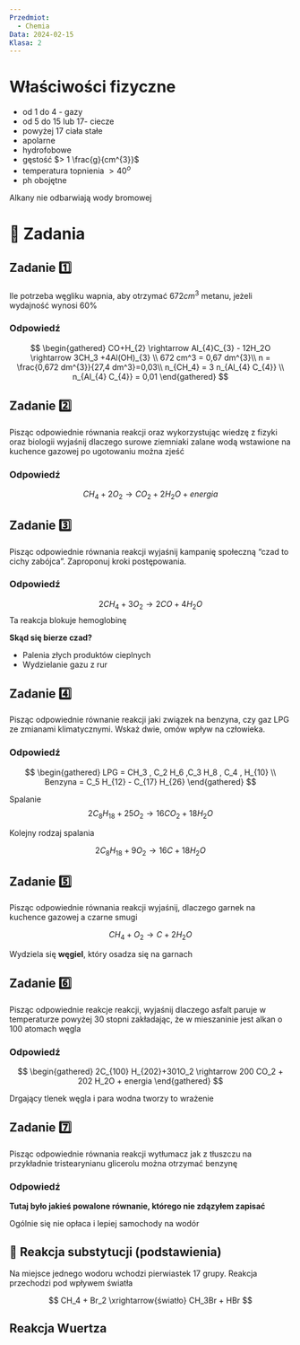 ```yaml
---
Przedmiot:
  - Chemia
Data: 2024-02-15
Klasa: 2
---
```

 # Właściwości fizyczne

- od 1 do 4 - gazy
- od 5 do 15 lub 17- ciecze
- powyżej 17 ciała stałe
- apolarne
- hydrofobowe
- gęstość $> 1 \frac{g}{cm^{3}}$
- temperatura topnienia $>40^o$
- ph obojętne

Alkany nie odbarwiają wody bromowej

# 📝 Zadania

## Zadanie 1️⃣

Ile potrzeba węgliku wapnia, aby otrzymać $672 cm^3$ metanu, jeżeli wydajność wynosi 60%
### Odpowiedź
$$ \begin{gathered} CO+H_{2} \rightarrow  Al_{4}C_{3} - 12H_2O \rightarrow 3CH_3 +4Al(OH)_{3} \\ 672 cm^3 = 0,67 dm^{3}\\ n = \frac{0,672 dm^{3}}{27,4 dm^3}=0,03\\ n_{CH_4} = 3 n_{Al_{4} C_{4}} \\ n_{Al_{4} C_{4}} = 0,01  \end{gathered} $$
## Zadanie 2️⃣
Pisząc odpowiednie równania reakcji oraz wykorzystując wiedzę z fizyki oraz biologii wyjaśnij dlaczego surowe ziemniaki zalane wodą wstawione na kuchence gazowej po ugotowaniu można zjeść
### Odpowiedź
$$ CH_{4} + 2 O_{2} \rightarrow CO_2 + 2 H_2 O + energia $$
## Zadanie 3️⃣
Pisząc odpowiednie równania reakcji wyjaśnij kampanię społeczną “czad to cichy zabójca”. Zaproponuj kroki postępowania.
### Odpowiedź
$$ 2CH_4 + 3O_2 \rightarrow 2CO + 4H_2 O $$
Ta reakcja blokuje hemoglobinę

**Skąd się bierze czad?**
- Palenia złych produktów cieplnych
- Wydzielanie gazu z rur
## Zadanie 4️⃣
Pisząc odpowiednie równanie reakcji jaki związek na benzyna, czy gaz LPG ze zmianami klimatycznymi. Wskaż dwie, omów wpływ na człowieka.
### Odpowiedź
$$ \begin{gathered} LPG = CH_3 , C_2 H_6 ,C_3 H_8 , C_4 , H_{10} \\ Benzyna = C_5 H_{12} - C_{17} H_{26} \end{gathered} $$

Spalanie
$$ 2 C_8 H_{18} + 25 O_2 \rightarrow 16 CO_2 + 18 H_2O $$

Kolejny rodzaj spalania

$$ 2C_8H_{18} + 9O_2 \rightarrow 16C + 18 H_2 O $$

## Zadanie 5️⃣

Pisząc odpowiednie równania reakcji wyjaśnij, dlaczego garnek na kuchence gazowej a czarne smugi

$$ CH_4 + O_2 \rightarrow C+2H_2 O $$

Wydziela się **węgiel**, który osadza się na garnach

## Zadanie 6️⃣

Pisząc odpowiednie reakcje reakcji, wyjaśnij dlaczego asfalt paruje w temperaturze powyżej 30 stopni zakładając, że w mieszaninie jest alkan o 100 atomach węgla

### Odpowiedź

$$ \begin{gathered} 2C_{100} H_{202}+301O_2 \rightarrow 200 CO_2 + 202 H_2O + energia \end{gathered} $$

Drgający tlenek węgla i para wodna tworzy to wrażenie

## Zadanie 7️⃣

Pisząc odpowiednie równania reakcji wytłumacz jak z tłuszczu na przykładnie tristearynianu glicerolu można otrzymać benzynę

### Odpowiedź

**Tutaj było jakieś powalone równanie, którego nie zdązyłem zapisać**

Ogólnie się nie opłaca i lepiej samochody na wodór

## 🔄 Reakcja substytucji (podstawienia)

Na miejsce jednego wodoru wchodzi pierwiastek 17 grupy. Reakcja przechodzi pod wpływem światła

$$ CH_4 + Br_2 \xrightarrow{światło} CH_3Br + HBr $$

## Reakcja Wuertza
